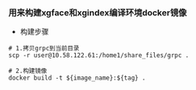 ### 用来构建xgface和xgindex编译环境docker镜像

- 构建步骤


```
# 1.拷贝grpc到当前目录
scp -r user@10.58.122.61:/home1/share_files/grpc .

# 2.构建镜像
docker build -t ${image_name}:${tag} .
```

